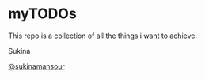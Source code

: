 # myTODOs
This repo is a collection of all the things i want to achieve.

Sukina

[@sukinamansour](https://instagram.com/sukinamansour)

